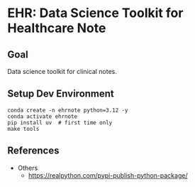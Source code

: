# EHR: Data Science Toolkit for Healthcare Note

## Goal

Data science toolkit for clinical notes.

## Setup Dev Environment

```terminal
conda create -n ehrnote python=3.12 -y
conda activate ehrnote
pip install uv  # first time only
make tools
```

## References

* Others
  * https://realpython.com/pypi-publish-python-package/
